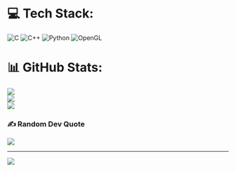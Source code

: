 
# 💻 Tech Stack:
![C](https://img.shields.io/badge/c-%2300599C.svg?style=for-the-badge&logo=c&logoColor=white) ![C++](https://img.shields.io/badge/c++-%2300599C.svg?style=for-the-badge&logo=c%2B%2B&logoColor=white) ![Python](https://img.shields.io/badge/python-3670A0?style=for-the-badge&logo=python&logoColor=ffdd54) ![OpenGL](https://img.shields.io/badge/OpenGL-%23FFFFFF.svg?style=for-the-badge&logo=opengl)
# 📊 GitHub Stats:
![](https://github-readme-stats.vercel.app/api?username=Mikomik141&theme=dark&hide_border=false&include_all_commits=false&count_private=false)<br/>
![](https://github-readme-streak-stats.herokuapp.com/?user=Mikomik141&theme=dark&hide_border=false)<br/>
![](https://github-readme-stats.vercel.app/api/top-langs/?username=Mikomik141&theme=dark&hide_border=false&include_all_commits=false&count_private=false&layout=compact)

### ✍️ Random Dev Quote
![](https://quotes-github-readme.vercel.app/api?type=horizontal&theme=radical)

---
[![](https://visitcount.itsvg.in/api?id=Mikomik141&icon=0&color=0)](https://visitcount.itsvg.in)

<!-- Proudly created with GPRM ( https://gprm.itsvg.in ) -->
